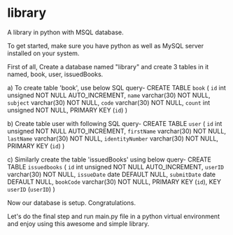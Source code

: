 # library
A library in python with MSQL database.

To get started, make sure you have python as well as MySQL server installed on your system.

First of all, Create a database named "library" and create 3 tables in it named, book, user, issuedBooks.

a) To create table 'book', use below SQL query-
CREATE TABLE `book` (
  `id` int unsigned NOT NULL AUTO_INCREMENT,
  `name` varchar(30) NOT NULL,
  `subject` varchar(30) NOT NULL,
  `code` varchar(30) NOT NULL,
  `count` int unsigned NOT NULL,
  PRIMARY KEY (`id`)
)

b) Create table user with following SQL query-
 CREATE TABLE `user` (
  `id` int unsigned NOT NULL AUTO_INCREMENT,
  `firstName` varchar(30) NOT NULL,
  `lastName` varchar(30) NOT NULL,
  `identityNumber` varchar(30) NOT NULL,
  PRIMARY KEY (`id`)
)

c) Similarly create the table 'issuedBooks' using below query-
CREATE TABLE `issuedbooks` (
  `id` int unsigned NOT NULL AUTO_INCREMENT,
  `userID` varchar(30) NOT NULL,
  `issueDate` date DEFAULT NULL,
  `submitDate` date DEFAULT NULL,
  `bookCode` varchar(30) NOT NULL,
  PRIMARY KEY (`id`),
  KEY `userID` (`userID`)
)

Now our database is setup. Congratulations.

Let's do the final step and run main.py file in a python virtual environment and enjoy using this awesome and simple library.
